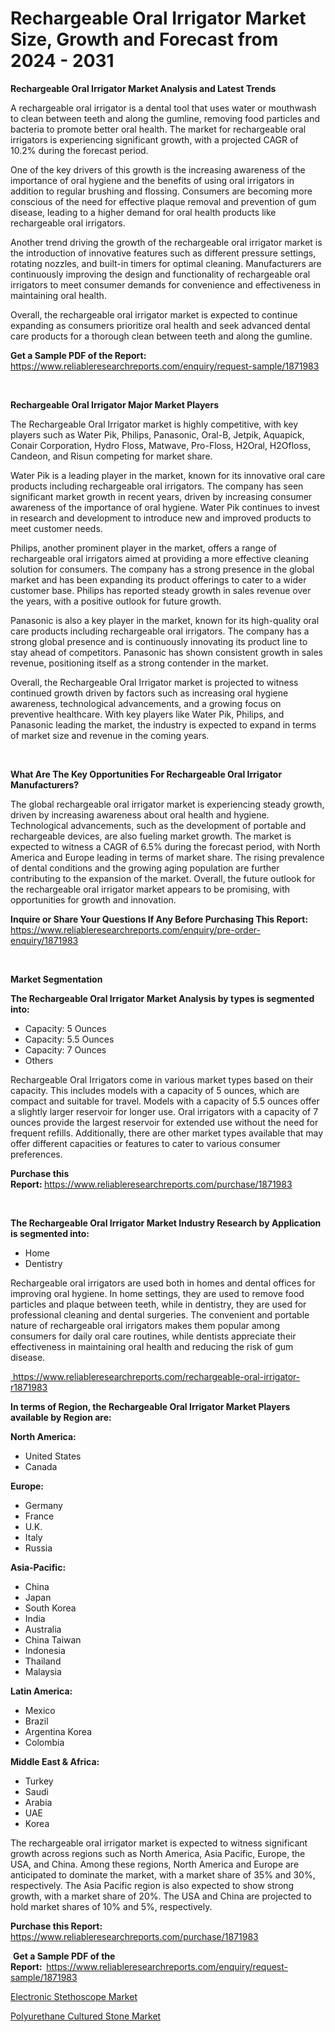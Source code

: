 <p><h1>Rechargeable Oral Irrigator Market Size, Growth and Forecast from 2024 - 2031</h1></p><p><strong>Rechargeable Oral Irrigator Market Analysis and Latest Trends</strong></p>
<p><p>A rechargeable oral irrigator is a dental tool that uses water or mouthwash to clean between teeth and along the gumline, removing food particles and bacteria to promote better oral health. The market for rechargeable oral irrigators is experiencing significant growth, with a projected CAGR of 10.2% during the forecast period.</p><p>One of the key drivers of this growth is the increasing awareness of the importance of oral hygiene and the benefits of using oral irrigators in addition to regular brushing and flossing. Consumers are becoming more conscious of the need for effective plaque removal and prevention of gum disease, leading to a higher demand for oral health products like rechargeable oral irrigators.</p><p>Another trend driving the growth of the rechargeable oral irrigator market is the introduction of innovative features such as different pressure settings, rotating nozzles, and built-in timers for optimal cleaning. Manufacturers are continuously improving the design and functionality of rechargeable oral irrigators to meet consumer demands for convenience and effectiveness in maintaining oral health.</p><p>Overall, the rechargeable oral irrigator market is expected to continue expanding as consumers prioritize oral health and seek advanced dental care products for a thorough clean between teeth and along the gumline.</p></p>
<p><strong>Get a Sample PDF of the Report:&nbsp;</strong> <a href="https://www.reliableresearchreports.com/enquiry/request-sample/1871983">https://www.reliableresearchreports.com/enquiry/request-sample/1871983</a></p>
<p>&nbsp;</p>
<p><strong>Rechargeable Oral Irrigator Major Market Players</strong></p>
<p><p>The Rechargeable Oral Irrigator market is highly competitive, with key players such as Water Pik, Philips, Panasonic, Oral-B, Jetpik, Aquapick, Conair Corporation, Hydro Floss, Matwave, Pro-Floss, H2Oral, H2Ofloss, Candeon, and Risun competing for market share.</p><p>Water Pik is a leading player in the market, known for its innovative oral care products including rechargeable oral irrigators. The company has seen significant market growth in recent years, driven by increasing consumer awareness of the importance of oral hygiene. Water Pik continues to invest in research and development to introduce new and improved products to meet customer needs.</p><p>Philips, another prominent player in the market, offers a range of rechargeable oral irrigators aimed at providing a more effective cleaning solution for consumers. The company has a strong presence in the global market and has been expanding its product offerings to cater to a wider customer base. Philips has reported steady growth in sales revenue over the years, with a positive outlook for future growth.</p><p>Panasonic is also a key player in the market, known for its high-quality oral care products including rechargeable oral irrigators. The company has a strong global presence and is continuously innovating its product line to stay ahead of competitors. Panasonic has shown consistent growth in sales revenue, positioning itself as a strong contender in the market.</p><p>Overall, the Rechargeable Oral Irrigator market is projected to witness continued growth driven by factors such as increasing oral hygiene awareness, technological advancements, and a growing focus on preventive healthcare. With key players like Water Pik, Philips, and Panasonic leading the market, the industry is expected to expand in terms of market size and revenue in the coming years.</p></p>
<p>&nbsp;</p>
<p><strong>What Are The Key Opportunities For Rechargeable Oral Irrigator Manufacturers?</strong></p>
<p><p>The global rechargeable oral irrigator market is experiencing steady growth, driven by increasing awareness about oral health and hygiene. Technological advancements, such as the development of portable and rechargeable devices, are also fueling market growth. The market is expected to witness a CAGR of 6.5% during the forecast period, with North America and Europe leading in terms of market share. The rising prevalence of dental conditions and the growing aging population are further contributing to the expansion of the market. Overall, the future outlook for the rechargeable oral irrigator market appears to be promising, with opportunities for growth and innovation.</p></p>
<p><strong>Inquire or Share Your Questions If Any Before Purchasing This Report:</strong> <a href="https://www.reliableresearchreports.com/enquiry/pre-order-enquiry/1871983">https://www.reliableresearchreports.com/enquiry/pre-order-enquiry/1871983</a></p>
<p>&nbsp;</p>
<p><strong>Market Segmentation</strong></p>
<p><strong>The Rechargeable Oral Irrigator Market Analysis by types is segmented into:</strong></p>
<p><ul><li>Capacity: 5 Ounces</li><li>Capacity: 5.5 Ounces</li><li>Capacity: 7 Ounces</li><li>Others</li></ul></p>
<p><p>Rechargeable Oral Irrigators come in various market types based on their capacity. This includes models with a capacity of 5 ounces, which are compact and suitable for travel. Models with a capacity of 5.5 ounces offer a slightly larger reservoir for longer use. Oral irrigators with a capacity of 7 ounces provide the largest reservoir for extended use without the need for frequent refills. Additionally, there are other market types available that may offer different capacities or features to cater to various consumer preferences.</p></p>
<p><strong>Purchase this Report:&nbsp;</strong><a href="https://www.reliableresearchreports.com/purchase/1871983">https://www.reliableresearchreports.com/purchase/1871983</a></p>
<p>&nbsp;</p>
<p><strong>The Rechargeable Oral Irrigator Market Industry Research by Application is segmented into:</strong></p>
<p><ul><li>Home</li><li>Dentistry</li></ul></p>
<p><p>Rechargeable oral irrigators are used both in homes and dental offices for improving oral hygiene. In home settings, they are used to remove food particles and plaque between teeth, while in dentistry, they are used for professional cleaning and dental surgeries. The convenient and portable nature of rechargeable oral irrigators makes them popular among consumers for daily oral care routines, while dentists appreciate their effectiveness in maintaining oral health and reducing the risk of gum disease.</p></p>
<p><a href="https://www.reliableresearchreports.com/rechargeable-oral-irrigator-r1871983">&nbsp;https://www.reliableresearchreports.com/rechargeable-oral-irrigator-r1871983</a></p>
<p><strong>In terms of Region, the Rechargeable Oral Irrigator Market Players available by Region are:</strong></p>
<p>
    <p> <strong> North America: </strong>
        <ul>
            <li>United States</li>
            <li>Canada</li>
        </ul>
        </p> 
    <p> <strong> Europe: </strong>
        <ul>
            <li>Germany</li>
            <li>France</li>
            <li>U.K.</li>
            <li>Italy</li>
            <li>Russia</li>
        </ul>
        </p> 
    <p> <strong> Asia-Pacific: </strong>
        <ul>
            <li>China</li>
            <li>Japan</li>
            <li>South Korea</li>
            <li>India</li>
            <li>Australia</li>
            <li>China Taiwan</li>
            <li>Indonesia</li>
            <li>Thailand</li>
            <li>Malaysia</li>
        </ul>
        </p> 
    <p> <strong> Latin America: </strong>
        <ul>
            <li>Mexico</li>
            <li>Brazil</li>
            <li>Argentina Korea</li>
            <li>Colombia</li>
        </ul>
        </p> 
    <p> <strong> Middle East & Africa: </strong>
        <ul>
            <li>Turkey</li>
            <li>Saudi</li>
            <li>Arabia</li>
            <li>UAE</li>
            <li>Korea</li>
        </ul>
    </p>
    </p>
<p><p>The rechargeable oral irrigator market is expected to witness significant growth across regions such as North America, Asia Pacific, Europe, the USA, and China. Among these regions, North America and Europe are anticipated to dominate the market, with a market share of 35% and 30%, respectively. The Asia Pacific region is also expected to show strong growth, with a market share of 20%. The USA and China are projected to hold market shares of 10% and 5%, respectively.</p></p>
<p><strong>Purchase this Report: </strong><a href="https://www.reliableresearchreports.com/purchase/1871983">https://www.reliableresearchreports.com/purchase/1871983</a></p>
<p>&nbsp;<strong>Get a Sample PDF of the Report:&nbsp;&nbsp;</strong><a href="https://www.reliableresearchreports.com/enquiry/request-sample/1871983">https://www.reliableresearchreports.com/enquiry/request-sample/1871983</a></p>
<p><strong></strong></p>
<p><p><a href="https://github.com/sofayahoo2023/Market-Research-Report-List-4/blob/main/electronic-stethoscope-market.md">Electronic Stethoscope Market</a></p><p><a href="https://cat-emmental-94b.notion.site/Decoding-Polyurethane-Cultured-Stone-Market-Metrics-Market-Share-Trends-and-Growth-Patterns-51d9c902d42c48189b92f3cd7d078104">Polyurethane Cultured Stone Market</a></p></p>